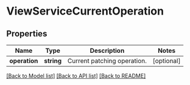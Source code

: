 # ViewServiceCurrentOperation

## Properties
Name | Type | Description | Notes
------------ | ------------- | ------------- | -------------
**operation** | **string** | Current patching operation. | [optional] 

[[Back to Model list]](../README.md#documentation-for-models) [[Back to API list]](../README.md#documentation-for-api-endpoints) [[Back to README]](../README.md)


